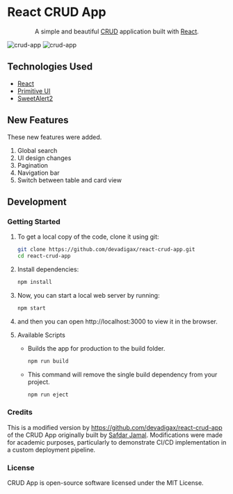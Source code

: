 # React CRUD App

<p align="center">
  A simple and beautiful <a href="https://www.codecademy.com/articles/what-is-crud">CRUD</a> application built with <a href="https://reactjs.org">React</a>.
</p>

![crud-app](screenshots/screenshot-1.png)
![crud-app](screenshots/screenshot-2.png)

## Technologies Used

- [React](http://reactjs.org)
- [Primitive UI](https://taniarascia.github.io/primitive)
- [SweetAlert2](https://sweetalert2.github.io)

## New Features

These new features were added.

1. Global search
2. UI design changes
3. Pagination
4. Navigation bar
5. Switch between table and card view

## Development

### Getting Started

1. To get a local copy of the code, clone it using git:
   ```bash
   git clone https://github.com/devadigax/react-crud-app.git
   cd react-crud-app
   
2. Install dependencies:
   ```bash
   npm install
   
3. Now, you can start a local web server by running:
   ```bash
   npm start
   
4. and then you can open http://localhost:3000 to view it in the browser.
   
6. Available Scripts
   - Builds the app for production to the build folder.
     ```bash
     npm run build
     
   - This command will remove the single build dependency from your project.
     ```bash
     npm run eject
     

### Credits
This is a modified version by https://github.com/devadigax/react-crud-app of the CRUD App originally built by [Safdar Jamal](https://github.com/SafdarJamal/crud-app).
Modifications were made for academic purposes, particularly to demonstrate CI/CD implementation in a custom deployment pipeline.

### License
CRUD App is open-source software licensed under the MIT License.

